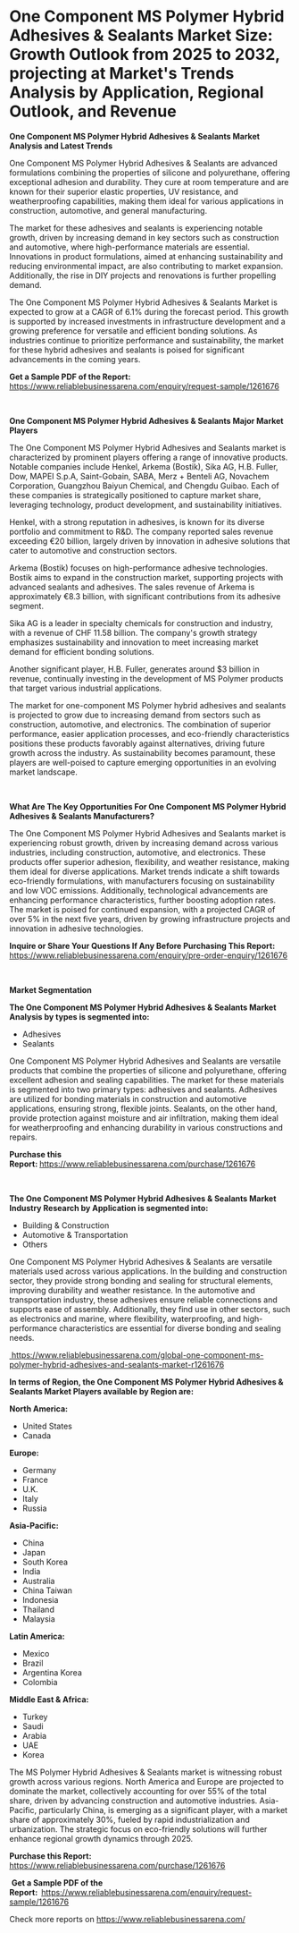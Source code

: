 <p><h1>One Component MS Polymer Hybrid Adhesives & Sealants Market Size: Growth Outlook from 2025 to 2032, projecting at Market's Trends Analysis by Application, Regional Outlook, and Revenue</h1></p><p><strong>One Component MS Polymer Hybrid Adhesives & Sealants Market Analysis and Latest Trends</strong></p>
<p><p>One Component MS Polymer Hybrid Adhesives & Sealants are advanced formulations combining the properties of silicone and polyurethane, offering exceptional adhesion and durability. They cure at room temperature and are known for their superior elastic properties, UV resistance, and weatherproofing capabilities, making them ideal for various applications in construction, automotive, and general manufacturing.</p><p>The market for these adhesives and sealants is experiencing notable growth, driven by increasing demand in key sectors such as construction and automotive, where high-performance materials are essential. Innovations in product formulations, aimed at enhancing sustainability and reducing environmental impact, are also contributing to market expansion. Additionally, the rise in DIY projects and renovations is further propelling demand.</p><p>The One Component MS Polymer Hybrid Adhesives & Sealants Market is expected to grow at a CAGR of 6.1% during the forecast period. This growth is supported by increased investments in infrastructure development and a growing preference for versatile and efficient bonding solutions. As industries continue to prioritize performance and sustainability, the market for these hybrid adhesives and sealants is poised for significant advancements in the coming years.</p></p>
<p><strong>Get a Sample PDF of the Report:&nbsp;</strong> <a href="https://www.reliablebusinessarena.com/enquiry/request-sample/1261676?utm_campaign=3014&utm_medium=2&utm_source=Github&utm_content=ia&utm_term=03042025&utm_id=one-component-ms-polymer-hybrid-adhesives-sealants">https://www.reliablebusinessarena.com/enquiry/request-sample/1261676</a></p>
<p>&nbsp;</p>
<p><strong>One Component MS Polymer Hybrid Adhesives & Sealants Major Market Players</strong></p>
<p><p>The One Component MS Polymer Hybrid Adhesives and Sealants market is characterized by prominent players offering a range of innovative products. Notable companies include Henkel, Arkema (Bostik), Sika AG, H.B. Fuller, Dow, MAPEI S.p.A, Saint-Gobain, SABA, Merz + Benteli AG, Novachem Corporation, Guangzhou Baiyun Chemical, and Chengdu Guibao. Each of these companies is strategically positioned to capture market share, leveraging technology, product development, and sustainability initiatives.</p><p>Henkel, with a strong reputation in adhesives, is known for its diverse portfolio and commitment to R&D. The company reported sales revenue exceeding €20 billion, largely driven by innovation in adhesive solutions that cater to automotive and construction sectors.</p><p>Arkema (Bostik) focuses on high-performance adhesive technologies. Bostik aims to expand in the construction market, supporting projects with advanced sealants and adhesives. The sales revenue of Arkema is approximately €8.3 billion, with significant contributions from its adhesive segment.</p><p>Sika AG is a leader in specialty chemicals for construction and industry, with a revenue of CHF 11.58 billion. The company's growth strategy emphasizes sustainability and innovation to meet increasing market demand for efficient bonding solutions.</p><p>Another significant player, H.B. Fuller, generates around $3 billion in revenue, continually investing in the development of MS Polymer products that target various industrial applications.</p><p>The market for one-component MS Polymer hybrid adhesives and sealants is projected to grow due to increasing demand from sectors such as construction, automotive, and electronics. The combination of superior performance, easier application processes, and eco-friendly characteristics positions these products favorably against alternatives, driving future growth across the industry. As sustainability becomes paramount, these players are well-poised to capture emerging opportunities in an evolving market landscape.</p></p>
<p>&nbsp;</p>
<p><strong>What Are The Key Opportunities For One Component MS Polymer Hybrid Adhesives & Sealants Manufacturers?</strong></p>
<p><p>The One Component MS Polymer Hybrid Adhesives and Sealants market is experiencing robust growth, driven by increasing demand across various industries, including construction, automotive, and electronics. These products offer superior adhesion, flexibility, and weather resistance, making them ideal for diverse applications. Market trends indicate a shift towards eco-friendly formulations, with manufacturers focusing on sustainability and low VOC emissions. Additionally, technological advancements are enhancing performance characteristics, further boosting adoption rates. The market is poised for continued expansion, with a projected CAGR of over 5% in the next five years, driven by growing infrastructure projects and innovation in adhesive technologies.</p></p>
<p><strong>Inquire or Share Your Questions If Any Before Purchasing This Report:</strong> <a href="https://www.reliablebusinessarena.com/enquiry/pre-order-enquiry/1261676?utm_campaign=3014&utm_medium=2&utm_source=Github&utm_content=ia&utm_term=03042025&utm_id=one-component-ms-polymer-hybrid-adhesives-sealants">https://www.reliablebusinessarena.com/enquiry/pre-order-enquiry/1261676</a></p>
<p>&nbsp;</p>
<p><strong>Market Segmentation</strong></p>
<p><strong>The One Component MS Polymer Hybrid Adhesives & Sealants Market Analysis by types is segmented into:</strong></p>
<p><ul><li>Adhesives</li><li>Sealants</li></ul></p>
<p><p>One Component MS Polymer Hybrid Adhesives and Sealants are versatile products that combine the properties of silicone and polyurethane, offering excellent adhesion and sealing capabilities. The market for these materials is segmented into two primary types: adhesives and sealants. Adhesives are utilized for bonding materials in construction and automotive applications, ensuring strong, flexible joints. Sealants, on the other hand, provide protection against moisture and air infiltration, making them ideal for weatherproofing and enhancing durability in various constructions and repairs.</p></p>
<p><strong>Purchase this Report:&nbsp;</strong><a href="https://www.reliablebusinessarena.com/purchase/1261676?utm_campaign=3014&utm_medium=2&utm_source=Github&utm_content=ia&utm_term=03042025&utm_id=one-component-ms-polymer-hybrid-adhesives-sealants">https://www.reliablebusinessarena.com/purchase/1261676</a></p>
<p>&nbsp;</p>
<p><strong>The One Component MS Polymer Hybrid Adhesives & Sealants Market Industry Research by Application is segmented into:</strong></p>
<p><ul><li>Building & Construction</li><li>Automotive & Transportation</li><li>Others</li></ul></p>
<p><p>One Component MS Polymer Hybrid Adhesives & Sealants are versatile materials used across various applications. In the building and construction sector, they provide strong bonding and sealing for structural elements, improving durability and weather resistance. In the automotive and transportation industry, these adhesives ensure reliable connections and supports ease of assembly. Additionally, they find use in other sectors, such as electronics and marine, where flexibility, waterproofing, and high-performance characteristics are essential for diverse bonding and sealing needs.</p></p>
<p><a href="https://www.reliablebusinessarena.com/global-one-component-ms-polymer-hybrid-adhesives-and-sealants-market-r1261676?utm_campaign=3014&utm_medium=2&utm_source=Github&utm_content=ia&utm_term=03042025&utm_id=one-component-ms-polymer-hybrid-adhesives-sealants">&nbsp;https://www.reliablebusinessarena.com/global-one-component-ms-polymer-hybrid-adhesives-and-sealants-market-r1261676</a></p>
<p><strong>In terms of Region, the One Component MS Polymer Hybrid Adhesives & Sealants Market Players available by Region are:</strong></p>
<p>
    <p> <strong> North America: </strong>
        <ul>
            <li>United States</li>
            <li>Canada</li>
        </ul>
        </p> 
    <p> <strong> Europe: </strong>
        <ul>
            <li>Germany</li>
            <li>France</li>
            <li>U.K.</li>
            <li>Italy</li>
            <li>Russia</li>
        </ul>
        </p> 
    <p> <strong> Asia-Pacific: </strong>
        <ul>
            <li>China</li>
            <li>Japan</li>
            <li>South Korea</li>
            <li>India</li>
            <li>Australia</li>
            <li>China Taiwan</li>
            <li>Indonesia</li>
            <li>Thailand</li>
            <li>Malaysia</li>
        </ul>
        </p> 
    <p> <strong> Latin America: </strong>
        <ul>
            <li>Mexico</li>
            <li>Brazil</li>
            <li>Argentina Korea</li>
            <li>Colombia</li>
        </ul>
        </p> 
    <p> <strong> Middle East & Africa: </strong>
        <ul>
            <li>Turkey</li>
            <li>Saudi</li>
            <li>Arabia</li>
            <li>UAE</li>
            <li>Korea</li>
        </ul>
    </p>
    </p>
<p><p>The MS Polymer Hybrid Adhesives & Sealants market is witnessing robust growth across various regions. North America and Europe are projected to dominate the market, collectively accounting for over 55% of the total share, driven by advancing construction and automotive industries. Asia-Pacific, particularly China, is emerging as a significant player, with a market share of approximately 30%, fueled by rapid industrialization and urbanization. The strategic focus on eco-friendly solutions will further enhance regional growth dynamics through 2025.</p></p>
<p><strong>Purchase this Report: </strong><a href="https://www.reliablebusinessarena.com/purchase/1261676?utm_campaign=3014&utm_medium=2&utm_source=Github&utm_content=ia&utm_term=03042025&utm_id=one-component-ms-polymer-hybrid-adhesives-sealants">https://www.reliablebusinessarena.com/purchase/1261676</a></p>
<p>&nbsp;<strong>Get a Sample PDF of the Report:&nbsp;&nbsp;</strong><a href="https://www.reliablebusinessarena.com/enquiry/request-sample/1261676?utm_campaign=3014&utm_medium=2&utm_source=Github&utm_content=ia&utm_term=03042025&utm_id=one-component-ms-polymer-hybrid-adhesives-sealants">https://www.reliablebusinessarena.com/enquiry/request-sample/1261676</a></p>
<p><strong></strong></p>
<p>Check more reports on <a href="https://www.reliablebusinessarena.com/?utm_campaign=3014&utm_medium=2&utm_source=Github&utm_content=ia&utm_term=03042025&utm_id=one-component-ms-polymer-hybrid-adhesives-sealants">https://www.reliablebusinessarena.com/</a></p>